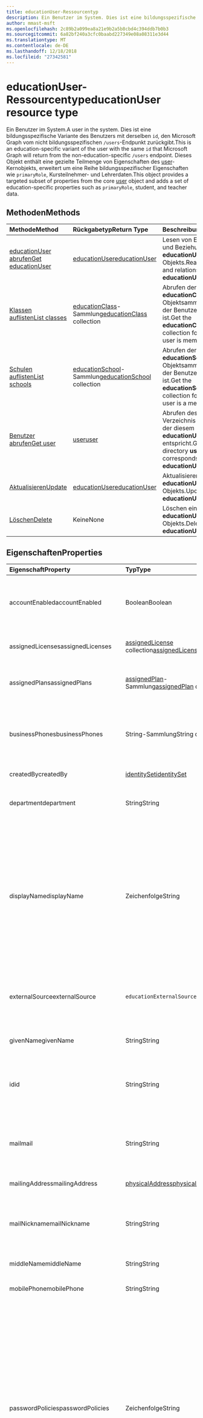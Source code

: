 ```yaml
---
title: educationUser-Ressourcentyp
description: Ein Benutzer im System. Dies ist eine bildungsspezifische Variante des Benutzers mit derselben `id`, den Microsoft Graph vom nicht bildungsspezifischen `/users`-Endpunkt zurückgibt.
author: mmast-msft
ms.openlocfilehash: 2c89b2a099ea8a21e9b2a5b8cbd4c394ddb7b0b3
ms.sourcegitcommit: 6a82bf240a3cfc0baabd227349e08a08311e3d44
ms.translationtype: MT
ms.contentlocale: de-DE
ms.lasthandoff: 12/18/2018
ms.locfileid: "27342581"
---
```

# <a name="educationuser-resource-type"></a><span data-ttu-id="e35bd-104">educationUser-Ressourcentyp</span><span class="sxs-lookup"><span data-stu-id="e35bd-104">educationUser resource type</span></span>

<span data-ttu-id="e35bd-105">Ein Benutzer im System.</span><span class="sxs-lookup"><span data-stu-id="e35bd-105">A user in the system.</span></span> <span data-ttu-id="e35bd-106">Dies ist eine bildungsspezifische Variante des Benutzers mit derselben `id`, den Microsoft Graph vom nicht bildungsspezifischen `/users`-Endpunkt zurückgibt.</span><span class="sxs-lookup"><span data-stu-id="e35bd-106">This is an education-specific variant of the user with the same `id` that Microsoft Graph will return from the non-education-specific `/users` endpoint.</span></span>
<span data-ttu-id="e35bd-107">Dieses Objekt enthält eine gezielte Teilmenge von Eigenschaften des [user](user.md)-Kernobjekts, erweitert um eine Reihe bildungsspezifischer Eigenschaften wie `primaryRole`, Kursteilnehmer- und Lehrerdaten.</span><span class="sxs-lookup"><span data-stu-id="e35bd-107">This object provides a targeted subset of properties from the core [user](user.md) object and adds a set of education-specific properties such as `primaryRole`, student, and teacher data.</span></span>


## <a name="methods"></a><span data-ttu-id="e35bd-108">Methoden</span><span class="sxs-lookup"><span data-stu-id="e35bd-108">Methods</span></span>

| <span data-ttu-id="e35bd-109">Methode</span><span class="sxs-lookup"><span data-stu-id="e35bd-109">Method</span></span>           | <span data-ttu-id="e35bd-110">Rückgabetyp</span><span class="sxs-lookup"><span data-stu-id="e35bd-110">Return Type</span></span>    |<span data-ttu-id="e35bd-111">Beschreibung</span><span class="sxs-lookup"><span data-stu-id="e35bd-111">Description</span></span>|
|:---------------|:--------|:----------|
|[<span data-ttu-id="e35bd-112">educationUser abrufen</span><span class="sxs-lookup"><span data-stu-id="e35bd-112">Get educationUser</span></span>](../api/educationuser-get.md) | [<span data-ttu-id="e35bd-113">educationUser</span><span class="sxs-lookup"><span data-stu-id="e35bd-113">educationUser</span></span>](educationuser.md) |<span data-ttu-id="e35bd-114">Lesen von Eigenschaften und Beziehungen eines **educationUser**-Objekts.</span><span class="sxs-lookup"><span data-stu-id="e35bd-114">Read properties and relationships of an **educationUser** object.</span></span>|
|[<span data-ttu-id="e35bd-115">Klassen auflisten</span><span class="sxs-lookup"><span data-stu-id="e35bd-115">List classes</span></span>](../api/educationuser-list-classes.md) |<span data-ttu-id="e35bd-116">[educationClass](educationclass.md)-Sammlung</span><span class="sxs-lookup"><span data-stu-id="e35bd-116">[educationClass](educationclass.md) collection</span></span>| <span data-ttu-id="e35bd-117">Abrufen der **educationClass**-Objektsammlung, in der der Benutzer Mitglied ist.</span><span class="sxs-lookup"><span data-stu-id="e35bd-117">Get the **educationClass** object collection for which the user is member.</span></span>|
|[<span data-ttu-id="e35bd-118">Schulen auflisten</span><span class="sxs-lookup"><span data-stu-id="e35bd-118">List schools</span></span>](../api/educationuser-list-schools.md) |<span data-ttu-id="e35bd-119">[educationSchool](educationschool.md)-Sammlung</span><span class="sxs-lookup"><span data-stu-id="e35bd-119">[educationSchool](educationschool.md) collection</span></span>| <span data-ttu-id="e35bd-120">Abrufen der **educationSchool**-Objektsammlung, in der der Benutzer Mitglied ist.</span><span class="sxs-lookup"><span data-stu-id="e35bd-120">Get the **educationSchool** object collection for which the user is a member.</span></span>|
|[<span data-ttu-id="e35bd-121">Benutzer abrufen</span><span class="sxs-lookup"><span data-stu-id="e35bd-121">Get user</span></span>](../api/educationuser-get-user.md) |[<span data-ttu-id="e35bd-122">user</span><span class="sxs-lookup"><span data-stu-id="e35bd-122">user</span></span>](user.md)| <span data-ttu-id="e35bd-123">Abrufen des einfachen Verzeichnis-**Benutzers**, der diesem **educationUser** entspricht.</span><span class="sxs-lookup"><span data-stu-id="e35bd-123">Get the simple directory **user** that corresponds to this **educationUser**.</span></span>|
|[<span data-ttu-id="e35bd-124">Aktualisieren</span><span class="sxs-lookup"><span data-stu-id="e35bd-124">Update</span></span>](../api/educationuser-update.md) | [<span data-ttu-id="e35bd-125">educationUser</span><span class="sxs-lookup"><span data-stu-id="e35bd-125">educationUser</span></span>](educationuser.md)   |<span data-ttu-id="e35bd-126">Aktualisieren eines **educationUser**-Objekts.</span><span class="sxs-lookup"><span data-stu-id="e35bd-126">Update an **educationUser** object.</span></span> |
|[<span data-ttu-id="e35bd-127">Löschen</span><span class="sxs-lookup"><span data-stu-id="e35bd-127">Delete</span></span>](../api/educationuser-delete.md) | <span data-ttu-id="e35bd-128">Keine</span><span class="sxs-lookup"><span data-stu-id="e35bd-128">None</span></span> |<span data-ttu-id="e35bd-129">Löschen eines **educationUser**-Objekts.</span><span class="sxs-lookup"><span data-stu-id="e35bd-129">Delete an **educationUser** object.</span></span> |

## <a name="properties"></a><span data-ttu-id="e35bd-130">Eigenschaften</span><span class="sxs-lookup"><span data-stu-id="e35bd-130">Properties</span></span>
| <span data-ttu-id="e35bd-131">Eigenschaft</span><span class="sxs-lookup"><span data-stu-id="e35bd-131">Property</span></span>     | <span data-ttu-id="e35bd-132">Typ</span><span class="sxs-lookup"><span data-stu-id="e35bd-132">Type</span></span>   |<span data-ttu-id="e35bd-133">Beschreibung</span><span class="sxs-lookup"><span data-stu-id="e35bd-133">Description</span></span>|
|:---------------|:--------|:----------|
|<span data-ttu-id="e35bd-134">accountEnabled</span><span class="sxs-lookup"><span data-stu-id="e35bd-134">accountEnabled</span></span>|<span data-ttu-id="e35bd-135">Boolean</span><span class="sxs-lookup"><span data-stu-id="e35bd-135">Boolean</span></span>| <span data-ttu-id="e35bd-136">**True**, wenn das Konto aktiviert ist; andernfalls **false**.</span><span class="sxs-lookup"><span data-stu-id="e35bd-136">**True** if the account is enabled; otherwise, **false**.</span></span> <span data-ttu-id="e35bd-137">Diese Eigenschaft ist erforderlich, wenn ein Benutzer erstellt wird.</span><span class="sxs-lookup"><span data-stu-id="e35bd-137">This property is required when a user is created.</span></span> <span data-ttu-id="e35bd-138">Unterstützt $filter.</span><span class="sxs-lookup"><span data-stu-id="e35bd-138">Supports $filter.</span></span>    |
|<span data-ttu-id="e35bd-139">assignedLicenses</span><span class="sxs-lookup"><span data-stu-id="e35bd-139">assignedLicenses</span></span>|<span data-ttu-id="e35bd-140">[assignedLicense](assignedlicense.md) collection</span><span class="sxs-lookup"><span data-stu-id="e35bd-140">[assignedLicense](assignedlicense.md) collection</span></span>|<span data-ttu-id="e35bd-p104">Die Lizenzen, die dem Benutzer zugewiesen sind. Lässt keine NULL-Werte zu.</span><span class="sxs-lookup"><span data-stu-id="e35bd-p104">The licenses that are assigned to the user. Not nullable.</span></span>            |
|<span data-ttu-id="e35bd-143">assignedPlans</span><span class="sxs-lookup"><span data-stu-id="e35bd-143">assignedPlans</span></span>|<span data-ttu-id="e35bd-144">[assignedPlan](assignedplan.md)-Sammlung</span><span class="sxs-lookup"><span data-stu-id="e35bd-144">[assignedPlan](assignedplan.md) collection</span></span>|<span data-ttu-id="e35bd-p105">Die Pläne, die dem Benutzer zugewiesen sind. Schreibgeschützt. Lässt keine NULL-Werte zu.</span><span class="sxs-lookup"><span data-stu-id="e35bd-p105">The plans that are assigned to the user. Read-only. Not nullable.</span></span> |
|<span data-ttu-id="e35bd-148">businessPhones</span><span class="sxs-lookup"><span data-stu-id="e35bd-148">businessPhones</span></span>|<span data-ttu-id="e35bd-149">String-Sammlung</span><span class="sxs-lookup"><span data-stu-id="e35bd-149">String collection</span></span>|<span data-ttu-id="e35bd-150">Die Telefonnummern für den Benutzer.</span><span class="sxs-lookup"><span data-stu-id="e35bd-150">The telephone numbers for the user.</span></span> <span data-ttu-id="e35bd-151">**Hinweis:** Obwohl dies eine String-Sammlung ist, kann nur eine Nummer für diese Eigenschaft festgelegt werden.</span><span class="sxs-lookup"><span data-stu-id="e35bd-151">**Note:** Although this is a string collection, only one number can be set for this property.</span></span>|
|<span data-ttu-id="e35bd-152">createdBy</span><span class="sxs-lookup"><span data-stu-id="e35bd-152">createdBy</span></span>|[<span data-ttu-id="e35bd-153">identitySet</span><span class="sxs-lookup"><span data-stu-id="e35bd-153">identitySet</span></span>](identityset.md)| <span data-ttu-id="e35bd-154">Entität, die den Benutzer erstellt hat.</span><span class="sxs-lookup"><span data-stu-id="e35bd-154">Entity who created the user.</span></span> |
|<span data-ttu-id="e35bd-155">department</span><span class="sxs-lookup"><span data-stu-id="e35bd-155">department</span></span>|<span data-ttu-id="e35bd-156">String</span><span class="sxs-lookup"><span data-stu-id="e35bd-156">String</span></span>|<span data-ttu-id="e35bd-p107">Der Name der Abteilung, in der der Benutzer arbeitet. Unterstützt $filter.</span><span class="sxs-lookup"><span data-stu-id="e35bd-p107">The name for the department in which the user works. Supports $filter.</span></span>|
|<span data-ttu-id="e35bd-159">displayName</span><span class="sxs-lookup"><span data-stu-id="e35bd-159">displayName</span></span>|<span data-ttu-id="e35bd-160">Zeichenfolge</span><span class="sxs-lookup"><span data-stu-id="e35bd-160">String</span></span>|<span data-ttu-id="e35bd-161">Der Name des Benutzers, der im Adressbuch angezeigt wird.</span><span class="sxs-lookup"><span data-stu-id="e35bd-161">The name displayed in the address book for the user.</span></span> <span data-ttu-id="e35bd-162">Dies ist normalerweise eine Kombination aus dem Vornamen, der Initiale des weiteren Vornamens und des Nachnamens.</span><span class="sxs-lookup"><span data-stu-id="e35bd-162">This is usually the combination of the user's first name, middle initial, and last name.</span></span> <span data-ttu-id="e35bd-163">Diese Eigenschaft ist beim Erstellen eines Benutzers erforderlich und kann nicht bei Updates deaktiviert werden.</span><span class="sxs-lookup"><span data-stu-id="e35bd-163">This property is required when a user is created and it cannot be cleared during updates.</span></span> <span data-ttu-id="e35bd-164">Unterstützt $filter und $orderby.</span><span class="sxs-lookup"><span data-stu-id="e35bd-164">Supports $filter and $orderby.</span></span>|
|<span data-ttu-id="e35bd-165">externalSource</span><span class="sxs-lookup"><span data-stu-id="e35bd-165">externalSource</span></span>|`educationExternalSource`| <span data-ttu-id="e35bd-166">Quelle, aus der dieser Benutzer erstellt wurde.</span><span class="sxs-lookup"><span data-stu-id="e35bd-166">Where this user was created from.</span></span> <span data-ttu-id="e35bd-167">Die möglichen Werte sind: `sis`, `manual`, `unkownFutureValue`.</span><span class="sxs-lookup"><span data-stu-id="e35bd-167">The possible values are: `sis`, `manual`, `unkownFutureValue`.</span></span>|
|<span data-ttu-id="e35bd-168">givenName</span><span class="sxs-lookup"><span data-stu-id="e35bd-168">givenName</span></span>|<span data-ttu-id="e35bd-169">String</span><span class="sxs-lookup"><span data-stu-id="e35bd-169">String</span></span>|<span data-ttu-id="e35bd-p110">Der Vorname des Benutzers. Unterstützt $filter.</span><span class="sxs-lookup"><span data-stu-id="e35bd-p110">The given name (first name) of the user. Supports $filter.</span></span>|
|<span data-ttu-id="e35bd-172">id</span><span class="sxs-lookup"><span data-stu-id="e35bd-172">id</span></span>|<span data-ttu-id="e35bd-173">String</span><span class="sxs-lookup"><span data-stu-id="e35bd-173">String</span></span>|<span data-ttu-id="e35bd-p111">Der eindeutige Bezeichner des Benutzers. Geerbt von [directoryObject](directoryobject.md). Key. Lässt keine Nullwerte zu. Schreibgeschützt.</span><span class="sxs-lookup"><span data-stu-id="e35bd-p111">The unique identifier for the user. Inherited from [directoryObject](directoryobject.md). Key. Not nullable. Read-only.</span></span>|
|<span data-ttu-id="e35bd-179">mail</span><span class="sxs-lookup"><span data-stu-id="e35bd-179">mail</span></span>|<span data-ttu-id="e35bd-180">String</span><span class="sxs-lookup"><span data-stu-id="e35bd-180">String</span></span>|<span data-ttu-id="e35bd-181">Die SMTP-Adresse des Benutzers, z. B. „jeff@contoso.onmicrosoft.com“.</span><span class="sxs-lookup"><span data-stu-id="e35bd-181">The SMTP address for the user; for example, "jeff@contoso.onmicrosoft.com".</span></span> <span data-ttu-id="e35bd-182">Schreibgeschützt.</span><span class="sxs-lookup"><span data-stu-id="e35bd-182">Read-Only.</span></span> <span data-ttu-id="e35bd-183">Unterstützt $filter.</span><span class="sxs-lookup"><span data-stu-id="e35bd-183">Supports $filter.</span></span>|
|<span data-ttu-id="e35bd-184">mailingAddress</span><span class="sxs-lookup"><span data-stu-id="e35bd-184">mailingAddress</span></span>|[<span data-ttu-id="e35bd-185">physicalAddress</span><span class="sxs-lookup"><span data-stu-id="e35bd-185">physicalAddress</span></span>](physicaladdress.md)| <span data-ttu-id="e35bd-186">E-Mail-Adresse des Benutzers</span><span class="sxs-lookup"><span data-stu-id="e35bd-186">Mail address of user.</span></span>|
|<span data-ttu-id="e35bd-187">mailNickname</span><span class="sxs-lookup"><span data-stu-id="e35bd-187">mailNickname</span></span>|<span data-ttu-id="e35bd-188">String</span><span class="sxs-lookup"><span data-stu-id="e35bd-188">String</span></span>|<span data-ttu-id="e35bd-p113">Der E-Mail-Alias für den Benutzer. Diese Eigenschaft muss beim Erstellen eines Benutzers angegeben werden. Unterstützt $filter.</span><span class="sxs-lookup"><span data-stu-id="e35bd-p113">The mail alias for the user. This property must be specified when a user is created. Supports $filter.</span></span>|
|<span data-ttu-id="e35bd-192">middleName</span><span class="sxs-lookup"><span data-stu-id="e35bd-192">middleName</span></span>| <span data-ttu-id="e35bd-193">String</span><span class="sxs-lookup"><span data-stu-id="e35bd-193">String</span></span> | <span data-ttu-id="e35bd-194">Der zweite Vorname des Benutzers</span><span class="sxs-lookup"><span data-stu-id="e35bd-194">The middle name of user.</span></span>|
|<span data-ttu-id="e35bd-195">mobilePhone</span><span class="sxs-lookup"><span data-stu-id="e35bd-195">mobilePhone</span></span>|<span data-ttu-id="e35bd-196">String</span><span class="sxs-lookup"><span data-stu-id="e35bd-196">String</span></span>|<span data-ttu-id="e35bd-197">Die Nummer des primären Mobiltelefons für den Benutzer.</span><span class="sxs-lookup"><span data-stu-id="e35bd-197">The primary cellular telephone number for the user.</span></span>|
|<span data-ttu-id="e35bd-198">passwordPolicies</span><span class="sxs-lookup"><span data-stu-id="e35bd-198">passwordPolicies</span></span>|<span data-ttu-id="e35bd-199">Zeichenfolge</span><span class="sxs-lookup"><span data-stu-id="e35bd-199">String</span></span>|<span data-ttu-id="e35bd-200">Gibt die Kennwortrichtlinien für den Benutzer an.</span><span class="sxs-lookup"><span data-stu-id="e35bd-200">Specifies password policies for the user.</span></span> <span data-ttu-id="e35bd-201">Dieser Wert ist eine Enumeration, deren einziger möglicher Wert „DisableStrongPassword“ lautet. Damit können schwächere Kennwörter als in der Standardrichtlinie angegeben festgelegt werden.</span><span class="sxs-lookup"><span data-stu-id="e35bd-201">This value is an enumeration with one possible value being “DisableStrongPassword”, which allows weaker passwords than the default policy to be specified.</span></span> <span data-ttu-id="e35bd-202">Auch „DisablePasswordExpiration“ kann angegeben werden.</span><span class="sxs-lookup"><span data-stu-id="e35bd-202">“DisablePasswordExpiration” can also be specified.</span></span> <span data-ttu-id="e35bd-203">Die beiden können zusammen angegeben werden. Beispiel: "DisablePasswordExpiration, DisableStrongPassword".</span><span class="sxs-lookup"><span data-stu-id="e35bd-203">The two can be specified together; for example: "DisablePasswordExpiration, DisableStrongPassword".</span></span>|
|<span data-ttu-id="e35bd-204">passwordProfile</span><span class="sxs-lookup"><span data-stu-id="e35bd-204">passwordProfile</span></span>|[<span data-ttu-id="e35bd-205">PasswordProfile</span><span class="sxs-lookup"><span data-stu-id="e35bd-205">PasswordProfile</span></span>](passwordprofile.md)|<span data-ttu-id="e35bd-p115">Gibt das Kennwortprofil für den Benutzer an. Das Profil enthält das Kennwort des Benutzers. Diese Eigenschaft ist erforderlich, wenn ein Benutzer erstellt wird. Das Kennwort im Profil muss den Mindestanforderungen entsprechen, wie von der **passwordPolicies**-Eigenschaft angegeben. Standardmäßig ist ein sicheres Kennwort erforderlich.</span><span class="sxs-lookup"><span data-stu-id="e35bd-p115">Specifies the password profile for the user. The profile contains the user’s password. This property is required when a user is created. The password in the profile must satisfy minimum requirements as specified by the **passwordPolicies** property. By default, a strong password is required.</span></span>|
|<span data-ttu-id="e35bd-211">preferredLanguage</span><span class="sxs-lookup"><span data-stu-id="e35bd-211">preferredLanguage</span></span>|<span data-ttu-id="e35bd-212">Zeichenfolge</span><span class="sxs-lookup"><span data-stu-id="e35bd-212">String</span></span>|<span data-ttu-id="e35bd-213">Die bevorzugte Sprache für den Benutzer.</span><span class="sxs-lookup"><span data-stu-id="e35bd-213">The preferred language for the user.</span></span> <span data-ttu-id="e35bd-214">Muss im ISO 639-1-Code angegeben werden. Beispiel: „en-US“.</span><span class="sxs-lookup"><span data-stu-id="e35bd-214">Should follow ISO 639-1 Code; for example, "en-US".</span></span>|
|<span data-ttu-id="e35bd-215">primaryRole</span><span class="sxs-lookup"><span data-stu-id="e35bd-215">primaryRole</span></span>|<span data-ttu-id="e35bd-216">educationUserRole</span><span class="sxs-lookup"><span data-stu-id="e35bd-216">educationUserRole</span></span>| <span data-ttu-id="e35bd-217">Standardrolle für einen Benutzer.</span><span class="sxs-lookup"><span data-stu-id="e35bd-217">Default role for a user.</span></span> <span data-ttu-id="e35bd-218">Die Rolle des Benutzers kann in einer einzelnen Klasse unterschiedlich sein.</span><span class="sxs-lookup"><span data-stu-id="e35bd-218">The user's role might be different in an individual class.</span></span> <span data-ttu-id="e35bd-219">Die möglichen Werte sind: `student`, `teacher`, `unknownFutureValue`.</span><span class="sxs-lookup"><span data-stu-id="e35bd-219">The possible values are: `student`, `teacher`, `unknownFutureValue`.</span></span> <span data-ttu-id="e35bd-220">Unterstützt $filter.</span><span class="sxs-lookup"><span data-stu-id="e35bd-220">Supports $filter.</span></span>|
|<span data-ttu-id="e35bd-221">provisionedPlans</span><span class="sxs-lookup"><span data-stu-id="e35bd-221">provisionedPlans</span></span>|<span data-ttu-id="e35bd-222">[ProvisionedPlan](provisionedplan.md) collection</span><span class="sxs-lookup"><span data-stu-id="e35bd-222">[ProvisionedPlan](provisionedplan.md) collection</span></span>|<span data-ttu-id="e35bd-p118">Die Pläne, die für den Benutzer bereitgestellt wurden. Schreibgeschützt. Lässt keine NULL-Werte zu.</span><span class="sxs-lookup"><span data-stu-id="e35bd-p118">The plans that are provisioned for the user. Read-only. Not nullable.</span></span> |
|<span data-ttu-id="e35bd-226">residenceAddress</span><span class="sxs-lookup"><span data-stu-id="e35bd-226">residenceAddress</span></span>|[<span data-ttu-id="e35bd-227">physicalAddress</span><span class="sxs-lookup"><span data-stu-id="e35bd-227">physicalAddress</span></span>](physicaladdress.md)| <span data-ttu-id="e35bd-228">Die Wohnadresse des Benutzers</span><span class="sxs-lookup"><span data-stu-id="e35bd-228">Address where user lives.</span></span>|
|<span data-ttu-id="e35bd-229">student</span><span class="sxs-lookup"><span data-stu-id="e35bd-229">student</span></span>|[<span data-ttu-id="e35bd-230">educationStudent</span><span class="sxs-lookup"><span data-stu-id="e35bd-230">educationStudent</span></span>](educationstudent.md)| <span data-ttu-id="e35bd-231">Ist die primäre Rolle Kursteilnehmer, enthält dieser Block spezifische Daten für Kursteilnehmer.</span><span class="sxs-lookup"><span data-stu-id="e35bd-231">If the primary role is student, this block will contain student specific data.</span></span>|
|<span data-ttu-id="e35bd-232">surname</span><span class="sxs-lookup"><span data-stu-id="e35bd-232">surname</span></span>|<span data-ttu-id="e35bd-233">String</span><span class="sxs-lookup"><span data-stu-id="e35bd-233">String</span></span>|<span data-ttu-id="e35bd-p119">Der Nachname des Benutzers. Unterstützt $filter.</span><span class="sxs-lookup"><span data-stu-id="e35bd-p119">The user's surname (family name or last name). Supports $filter.</span></span>|
|<span data-ttu-id="e35bd-236">teacher</span><span class="sxs-lookup"><span data-stu-id="e35bd-236">teacher</span></span>|[<span data-ttu-id="e35bd-237">educationTeacher</span><span class="sxs-lookup"><span data-stu-id="e35bd-237">educationTeacher</span></span>](educationteacher.md)| <span data-ttu-id="e35bd-238">Ist die primäre Rolle Lehrer, enthält dieser Block lehrerspezifische Daten.</span><span class="sxs-lookup"><span data-stu-id="e35bd-238">If the primary role is teacher, this block will conatin teacher specific data.</span></span>|
|<span data-ttu-id="e35bd-239">usageLocation</span><span class="sxs-lookup"><span data-stu-id="e35bd-239">usageLocation</span></span>|<span data-ttu-id="e35bd-240">String</span><span class="sxs-lookup"><span data-stu-id="e35bd-240">String</span></span>|<span data-ttu-id="e35bd-241">Ein aus zwei Buchstaben bestehender Ländercode (ISO-Standard 3166).</span><span class="sxs-lookup"><span data-stu-id="e35bd-241">A two-letter country code (ISO standard 3166).</span></span> <span data-ttu-id="e35bd-242">Erforderlich für Benutzer, denen Lizenzen zugewiesen werden, aufgrund der gesetzlichen Vorschrift, dass die Verfügbarkeit von Diensten in einzelnen Ländern oder Regionen geprüft werden muss.</span><span class="sxs-lookup"><span data-stu-id="e35bd-242">Required for users who will be assigned licenses due to a legal requirement to check for availability of services in countries or regions.</span></span> <span data-ttu-id="e35bd-243">Beispiele: "DE", "GB" und "US".</span><span class="sxs-lookup"><span data-stu-id="e35bd-243">Examples include: "US", "JP", and "GB".</span></span> <span data-ttu-id="e35bd-244">Lässt keine Nullwerte zu.</span><span class="sxs-lookup"><span data-stu-id="e35bd-244">Not nullable.</span></span> <span data-ttu-id="e35bd-245">Unterstützt $filter.</span><span class="sxs-lookup"><span data-stu-id="e35bd-245">Supports $filter.</span></span>|
|<span data-ttu-id="e35bd-246">userPrincipalName</span><span class="sxs-lookup"><span data-stu-id="e35bd-246">userPrincipalName</span></span>|<span data-ttu-id="e35bd-247">String</span><span class="sxs-lookup"><span data-stu-id="e35bd-247">String</span></span>|<span data-ttu-id="e35bd-p121">Der User Principal Name (UPN) des Benutzers. Der UPN ist ein Anmeldename des Benutzers im Internetformat, der auf dem Internetstandard RFC 822 basiert. Gemäß der Konvention sollte er dem E-Mail-Namen des Benutzers zugeordnet sein. Das allgemeine Format lautet „alias@domäne“, wobei „domäne“ in der Sammlung der verifizierten Domänen des Mandanten vorhanden sein muss. Diese Eigenschaft ist erforderlich, wenn ein Benutzer erstellt wird. Auf die verifizierten Domänen für den Mandanten kann über die **verifiedDomains** -Eigenschaft von [organization](organization.md) zugegriffen werden. Unterstützt $Filter und $orderby.</span><span class="sxs-lookup"><span data-stu-id="e35bd-p121">The user principal name (UPN) of the user. The UPN is an Internet-style login name for the user based on the Internet standard RFC 822. By convention, this should map to the user's email name. The general format is alias@domain, where domain must be present in the tenant’s collection of verified domains. This property is required when a user is created. The verified domains for the tenant can be accessed from the **verifiedDomains** property of [organization](organization.md). Supports $filter and $orderby.</span></span>
|<span data-ttu-id="e35bd-255">userType</span><span class="sxs-lookup"><span data-stu-id="e35bd-255">userType</span></span>|<span data-ttu-id="e35bd-256">String</span><span class="sxs-lookup"><span data-stu-id="e35bd-256">String</span></span>|<span data-ttu-id="e35bd-p122">Ein Zeichenfolgenwert kann zum Klassifizieren der Benutzertypen in Ihrem Verzeichnis verwendet werden, z. B. „Member“ und „Guest“. Unterstützt $filter.</span><span class="sxs-lookup"><span data-stu-id="e35bd-p122">A string value that can be used to classify user types in your directory, such as “Member” and “Guest”. Supports $filter.</span></span>          |

## <a name="relationships"></a><span data-ttu-id="e35bd-259">Beziehungen</span><span class="sxs-lookup"><span data-stu-id="e35bd-259">Relationships</span></span>
| <span data-ttu-id="e35bd-260">Beziehung</span><span class="sxs-lookup"><span data-stu-id="e35bd-260">Relationship</span></span> | <span data-ttu-id="e35bd-261">Typ</span><span class="sxs-lookup"><span data-stu-id="e35bd-261">Type</span></span>   |<span data-ttu-id="e35bd-262">Beschreibung</span><span class="sxs-lookup"><span data-stu-id="e35bd-262">Description</span></span>|
|:---------------|:--------|:----------|
|<span data-ttu-id="e35bd-263">classes</span><span class="sxs-lookup"><span data-stu-id="e35bd-263">classes</span></span>|<span data-ttu-id="e35bd-264">[educationClass](educationclass.md)-Sammlung</span><span class="sxs-lookup"><span data-stu-id="e35bd-264">[educationClass](educationclass.md) collection</span></span>| <span data-ttu-id="e35bd-265">Klassen, zu denen der Benutzer gehört.</span><span class="sxs-lookup"><span data-stu-id="e35bd-265">Classes to which the user belongs.</span></span> <span data-ttu-id="e35bd-266">Lässt Nullwerte zu.</span><span class="sxs-lookup"><span data-stu-id="e35bd-266">Nullable.</span></span>|
|<span data-ttu-id="e35bd-267">schools</span><span class="sxs-lookup"><span data-stu-id="e35bd-267">schools</span></span>|<span data-ttu-id="e35bd-268">[educationSchool](educationschool.md)-Sammlung</span><span class="sxs-lookup"><span data-stu-id="e35bd-268">[educationSchool](educationschool.md) collection</span></span>| <span data-ttu-id="e35bd-269">Schulen, zu denen der Benutzer gehört.</span><span class="sxs-lookup"><span data-stu-id="e35bd-269">Schools to which the user belongs.</span></span> <span data-ttu-id="e35bd-270">Lässt Nullwerte zu.</span><span class="sxs-lookup"><span data-stu-id="e35bd-270">Nullable.</span></span>|
|<span data-ttu-id="e35bd-271">assignments</span><span class="sxs-lookup"><span data-stu-id="e35bd-271">assignments</span></span>| [<span data-ttu-id="e35bd-272">educationAssignment</span><span class="sxs-lookup"><span data-stu-id="e35bd-272">educationAssignment</span></span>](/graph/api/resources/educationassignment?view=graph-rest-beta)| <span data-ttu-id="e35bd-273">Liste der Zuordnungen für den Benutzer.</span><span class="sxs-lookup"><span data-stu-id="e35bd-273">List of assignments for the user.</span></span> <span data-ttu-id="e35bd-274">Lässt Nullwerte zu.</span><span class="sxs-lookup"><span data-stu-id="e35bd-274">Nullable.</span></span>|
|<span data-ttu-id="e35bd-275">user</span><span class="sxs-lookup"><span data-stu-id="e35bd-275">user</span></span>|[<span data-ttu-id="e35bd-276">Benutzer</span><span class="sxs-lookup"><span data-stu-id="e35bd-276">user</span></span>](user.md)| <span data-ttu-id="e35bd-277">Der Directory-Benutzer, die diesen Benutzer entspricht.</span><span class="sxs-lookup"><span data-stu-id="e35bd-277">The directory user corresponding to this user.</span></span>|

><span data-ttu-id="e35bd-278">**Hinweis:** Bei der **educationassignment**-Ressource handelt es sich um eine /beta-Version.</span><span class="sxs-lookup"><span data-stu-id="e35bd-278">**Note:**  The **educationassignment** resource is a /beta version resource.</span></span> <span data-ttu-id="e35bd-279">Wenn Sie diese Ressource verwenden, überprüfen Sie unbedingt in regelmäßigen Abständen das [Änderungsprotokoll](/graph/changelog).</span><span class="sxs-lookup"><span data-stu-id="e35bd-279">If using this resource, be sure to review the [change log](/graph/changelog) periodically.</span></span> <span data-ttu-id="e35bd-280">Wenn Microsoft Graph-API-Ressourcen im /v1.0-Endpunkt veröffentlicht werden, wird die Version im Änderungsprotokoll aufgeführt.</span><span class="sxs-lookup"><span data-stu-id="e35bd-280">When Microsoft Graph API resources are released to the /v1.0  endpoint, the release is noted in the change log.</span></span> <span data-ttu-id="e35bd-281">Wenn Ihre App die **educationassignment**-Ressource nutzt, müssen Sie die Basisanforderungs-URLs wie im folgenden Codeblock deklarieren:</span><span class="sxs-lookup"><span data-stu-id="e35bd-281">If your app consumes the **educationassignment** resource, you will need to declare base request URLs as shown in the following code block:</span></span>  
```JavaScript
var v1BaseUrl = “https://graph.microsoft.com/v1.0/education”;
var betaBaseUrl = “https://graph.microsoft.com/beta/education”;  // for administrativeUnit and educationOrganization
```


## <a name="json-representation"></a><span data-ttu-id="e35bd-282">JSON-Darstellung</span><span class="sxs-lookup"><span data-stu-id="e35bd-282">JSON representation</span></span>

<span data-ttu-id="e35bd-283">Es folgt eine JSON-Darstellung der Ressource.</span><span class="sxs-lookup"><span data-stu-id="e35bd-283">The following is a JSON representation of the resource.</span></span>

<!--{
  "blockType": "resource",
  "optionalProperties": [],
  "keyProperty": "id",
  "baseType": "microsoft.graph.entity",
  "@odata.type": "microsoft.graph.educationUser"
}-->

```json
{
  "id": "string",
  "accountEnabled": true,
  "assignedLicenses": [{"@odata.type": "microsoft.graph.assignedLicense"}],
  "assignedPlans": [{"@odata.type": "microsoft.graph.assignedPlan"}],
  "businessPhones": ["555-555-6568"],
  "department": "string",
  "displayName": "string",
  "givenName": "string",
  "middleName": "string",
  "surname": "string",
  "mail": "string",
  "mailNickname": "string",
  "mobilePhone": "string",
  "createdBy": {"@odata.type": "microsoft.graph.identitySet"},
  "externalSource": "string",
  "mailingAddress": {"@odata.type": "microsoft.graph.physicalAddress"},
  "passwordPolicies": "string",
  "passwordProfile": {"@odata.type": "microsoft.graph.passwordProfile"},
  "preferredLanguage": "string",
  "primaryRole": "string",
  "provisionedPlans": [{"@odata.type": "microsoft.graph.provisionedPlan"}],
  "residenceAddress": {"@odata.type": "microsoft.graph.physicalAddress"},
  "student": {"@odata.type": "microsoft.graph.educationStudent"},
  "teacher": {"@odata.type": "microsoft.graph.educationTeacher"},
  "usageLocation": "string",
  "userPrincipalName": "string",
  "userType": "string"
}

```

<!-- uuid: 8fcb5dbc-d5aa-4681-8e31-b001d5168d79
2015-10-25 14:57:30 UTC -->
<!-- {
  "type": "#page.annotation",
  "description": "educationUser resource",
  "keywords": "",
  "section": "documentation",
  "suppressions": [
    "Error: microsoft.graph.educationUser/assignments:
      Referenced type microsoft.graph.educationAssignment is not defined in the doc set! Potential suggestion: UNKNOWN"
  ],
  "tocPath": ""
}-->
